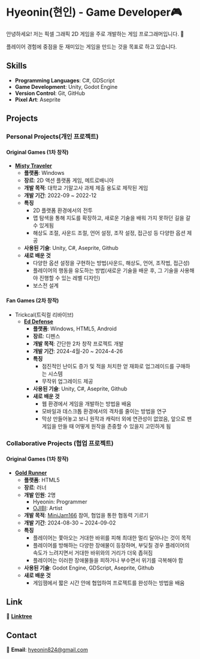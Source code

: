 # Hyeonin(현인) - Game Developer🎮
안녕하세요! 저는 픽셀 그래픽 2D 게임을 주로 개발하는 게임 프로그래머입니다. 👋

플레이어 경험에 중점을 둔 재미있는 게임을 만드는 것을 목표로 하고 있습니다.

## Skills
- **Programming Languages**: C#, GDScript
- **Game Development**: Unity, Godot Engine
- **Version Control**: Git, GitHub
- **Pixel Art**: Aseprite

## Projects
<!--
### Team Projects(팀 프로젝트)

#### 솜꼬리 게임즈(Somggori Games)
  - 던전앤파이터 미니게임 외주 개발(Support by Neople)
    - **[로페즈 / 무 미니게임](https://lopezmuminigame.netlify.app/)**
      - **플랫폼**: Android(행사용), HTML5(배포용)
      - **개발 목적**: "던파 플레이마켓 시즌 6" 행사에서 플레이 될 미니 게임 개발
      - **개발 인원**: 2명
        - [Ansani](https://x.com/ANSAN_EY): Game Design
        - Hyeonin: Programmer
      - **개발 기간**: 2024-05-08 ~ 2024-07-04
      - **특징**
        - 던전앤파이터의 레이드 보스인 부조화의 로페즈와 안개의 신, 무의 패턴을 재현한 미니게임
        - 플레이어가 10위 내로 점수를 갱신했을 경우 리더보드에 등록
      - **사용된 기술**: Unity, C#, Aseprite, Firebase
      - **새로 배운 것**
        - 행사장에서 플레이되는 미니게임을 개발할 때 고려해야 할 것을 터득(빠른 플레이어들의 순환과 적절한 게임 난이도 사이의 밸런스)
        - 파이어베이스를 사용한 리더보드 연동
    - **[파핑파핑 스노우메이지 서바이벌](https://snowmagesurvivor.netlify.app/)**
      - **플랫폼**: Android(행사용), HTML5(배포용)
      - **장르**: 2D 액션 플랫폼 아케이드 게임
      - **개발 인원**: 4명
        - [Ansani](https://x.com/ANSAN_EY): Game Design
        - Hyeonin: Programmer, Game Design
        - [OJIBI](https://x.com/o0000000000__)): Artist
        - [Sechi](https://x.com/sechihyeo): Artist
      - **개발 목적**: "2024 던파 페스티벌" 행사에서 플레이 될 미니 게임 개발
      - **개발 기간**: 2024-09-25 ~ 2024-11-19
      - **특징**
        - 고전 아케이드 게임(버블보블, 스노우 브라더스 등)을 연상시키는 고정된 게임 화면
        - 점진적인 난이도 증가(시간이 지날수록 더 강력한 적이 등장하고 적의 스폰 간격이 감소함)
        - 맵 상에 무작위 위치에 나타나는 상자를 먹으면 무직위 스킬 획득 및 점수 증가와 스페셜 무브 게이지 증가
        - 스페셜 무브 사용 시 맵 전체를 뒤덮는 강력한 스킬 사용
        - 적이 화면 아래로 추락하면 스폰 위치에서 분노 상태가 되어 등장(속도가 매우 빨라짐)
        - 플레이어가 10위 내로 점수를 갱신했을 경우 리더보드에 등록
      - **사용된 기술**: Unity, C#, Aseprite, Firebase
      - **새로 배운 것**
        - 행사장에서 플레이어 순환을 위해 난이도를 너무 높게 잡지 않도록 주의해야 할 필요가 있음
    - **[파핑파핑 중천런](https://dnfrunnergame.netlify.app/)**
      - **플랫폼**: Android(행사용), HTML5(배포용)
      - **장르**: 러너
      - **개발 인원**: 4명
        - [OJIBI](https://x.com/o0000000000__)): Game Design
        - [Ansani](https://x.com/ANSAN_EY): Artist
        - [Sechi](https://x.com/sechihyeo): Artist
        - Hyeonin: Programmer
      - **개발 목적**: "2024 던파 페스티벌" 행사에서 플레이 될 미니 게임 개발
      - **개발 기간**: 2024-10-23 ~ 2024-11-19
      - **특징**
        - 플레이어는 쫓아오는 거대한 요기를 피해 최대한 멀리 달아나는 것이 목적
        - 플레이어를 방해하는 다양한 몬스터들이 등장하며, 부딪칠 경우 플레이어의 속도가 느려지면서 요기와의 거리가 더욱 좁혀짐
        - 일부 몬스터는 특수 패턴 사용(슬로우, 일정시간 내로 주어진 방향키 입력)
        - 플레이어는 이러한 장애물들을 피하면서 위기를 극복해야함
      - **사용된 기술**: Unity, C#, Aseprite, Firebase
      - **새로 배운 것**
        - 최고점이 있는 게임일 경우 점수와 연관된 시스템에 경우 deltaTime을 사용해서는 안 되는 것을 알게됨(최고점에 오차가 있음)
-->
### Personal Projects(개인 프로젝트)

#### Original Games (1차 창작)

- **[Misty Traveler](https://github.com/hyeon-in/Misty-Traveler/tree/main)**
  - **플랫폼**: Windows
  - **장르**: 2D 액션 플랫폼 게임, 메트로배니아
  - **개발 목적**: 대학교 기말고사 과제 제출 용도로 제작된 게임
  - **개발 기간**: 2022-09 ~ 2022-12
  - **특징**
    - 2D 플랫폼 환경에서의 전투
    - 맵 탐색을 통해 지도를 확장하고, 새로운 기술을 배워 가지 못하던 길을 갈 수 있게됨
    - 해상도 조절, 사운드 조절, 언어 설정, 조작 설정, 접근성 등 다양한 옵션 제공
  - **사용된 기술**: Unity, C#, Aseprite, Github
  - **새로 배운 것**
    - 다양한 옵션 설정을 구현하는 방법(사운드, 해상도, 언어, 조작법, 접근성)
    - 플레이어의 행동을 유도하는 방법(새로운 기술을 배운 후, 그 기술을 사용해야 진행할 수 있는 레벨 디자인)
    - 보스전 설계

#### Fan Games (2차 창작)

- Trickcal(트릭컬 리바이브)
  - **[Ed Defense](https://github.com/hyeon-in/Ed-Defense)**
    - **플랫폼**: Windows, HTML5, Android
    - **장르**: 디펜스
    - **개발 목적**: 간단한 2차 창작 프로젝트 개발
    - **개발 기간**: 2024-4월-20 ~ 2024-4-26
    - **특징**
      - 점진적인 난이도 증가 및 적을 처치한 얻 재화로 업그레이드를 구매하는 시스템
      - 무작위 업그레이드 제공
    - **사용된 기술**: Unity, C#, Aseprite, Github
    - **새로 배운 것**
      - 웹 환경에서 게임을 개발하는 방법을 배움
      - 모바일과 데스크톱 환경에서의 격차를 줄이는 방법을 연구
      - 막상 만들어놓고 보니 원작과 캐릭터 외에 연관성이 없었음, 앞으로 팬게임을 만들 때 어떻게 원작을 존중할 수 있을지 고민하게 됨

### Collaborative Projects (협업 프로젝트)

#### Original Games (1차 창작)

- **[Gold Runner](https://github.com/hyeon-in/Ed-Defense)**
  - **플랫폼**: HTML5
  - **장르**: 러너
  - **개발 인원**: 2명
    - Hyeonin: Programmer
    - [OJIBI](https://x.com/o0000000000__): Artist
  - **개발 목적**: [MiniJam166](https://itch.io/jam/mini-jam-166-earth) 참여, 협업을 통한 협동력 기르기
  - **개발 기간**: 2024-08-30 ~ 2024-09-02
  - **특징**
    - 플레이어는 쫓아오는 거대한 바위를 피해 최대한 멀리 달아나는 것이 목적
    - 플레이어를 방해하는 다양한 장애물이 등장하며, 부딪칠 경우 플레이어의 속도가 느려지면서 거대한 바위와의 거리가 더욱 좁혀짐
    - 플레이어는 이러한 장애물들을 피하거나 부수면서 위기를 극복해야 함
  - **사용된 기술**: Godot Engine, GDScript, Aseprite, Github
  - **새로 배운 것**
    - 게임잼에서 짧은 시간 안에 협업하여 프로젝트를 완성하는 방법을 배움

## Link
🔗 [**Linktree**](https://linktr.ee/hyeonin)

## Contact
📧 **Email**: hyeonin824@gmail.com

<!--
**hyeon-in/hyeon-in** is a ✨ _special_ ✨ repository because its `README.md` (this file) appears on your GitHub profile.

Here are some ideas to get you started:

- 🔭 I’m currently working on ...
- 🌱 I’m currently learning ...
- 👯 I’m looking to collaborate on ...
- 🤔 I’m looking for help with ...
- 💬 Ask me about ...
- 📫 How to reach me: ...
- 😄 Pronouns: ...
- ⚡ Fun fact: ...
-->
